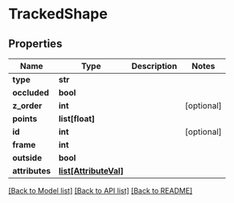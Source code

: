 # TrackedShape

## Properties
Name | Type | Description | Notes
------------ | ------------- | ------------- | -------------
**type** | **str** |  |
**occluded** | **bool** |  |
**z_order** | **int** |  | [optional]
**points** | **list[float]** |  |
**id** | **int** |  | [optional]
**frame** | **int** |  |
**outside** | **bool** |  |
**attributes** | [**list[AttributeVal]**](AttributeVal.md) |  |

[[Back to Model list]](../README.md#documentation-for-models) [[Back to API list]](../README.md#documentation-for-api-endpoints) [[Back to README]](../README.md)
